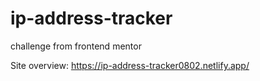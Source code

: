 # ip-address-tracker
challenge from frontend mentor

Site overview: https://ip-address-tracker0802.netlify.app/
